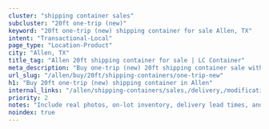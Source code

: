 ```yaml
---
cluster: "shipping container sales"
subcluster: "20ft one-trip (new)"
keyword: "20ft one-trip (new) shipping container for sale Allen, TX"
intent: "Transactional-Local"
page_type: "Location-Product"
city: "Allen, TX"
title_tag: "Allen 20ft shipping container for sale | LC Container"
meta_description: "Buy one-trip (new) 20ft shipping container sale with local delivery in Allen, TX. LC Container — local Since 2003. Request a fast quote today."
url_slug: "/allen/buy/20ft/shipping-containers/one-trip-new"
h1: "Buy 20ft one-trip (new) shipping container in Allen"
internal_links: "/allen/shipping-containers/sales,/delivery,/modifications"
priority: 2
notes: "Include real photos, on-lot inventory, delivery lead times, and financing info."
noindex: true
---
```


<!-- TODO: Add unique city/inventory copy, images, and internal links here. -->
